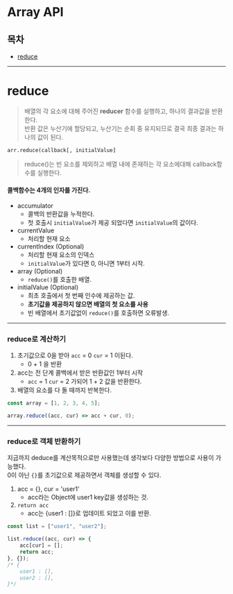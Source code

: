 # Array API

## 목차

-   [reduce](#reduece)

---

# reduce

> 배열의 각 요소에 대해 주어진 **reducer** 함수를 실행하고, 하나의 결과값을 반환한다.  
> 반환 값은 누산기에 할당되고, 누산기는 순회 중 유지되므로 결국 최종 결과는 하나의 값이 된다.

`arr.reduce(callback[, initialValue]`

> reduce()는 빈 요소를 제외하고 배열 내에 존재하는 각 요소에대해 callback함수를 실행한다.

#### 콜백함수는 4개의 인자를 가진다.

-   accumulator
    -   콜백의 반환값을 누적한다.
    -   첫 호출시 `initialValue`가 제공 되었다면 `initialValue`의 값이다.
-   currentValue
    -   처리할 현재 요소
-   currentIndex (Optional)
    -   처리할 현재 요소의 인덱스
    -   `initialValue`가 있다면 0, 아니면 1부터 시작.
-   array (Optional)
    -   `reduce()`를 호출한 배열.
-   initialValue (Optional)
    -   최초 호출에서 첫 번째 인수에 제공하는 값.
    -   **초기값을 제공하지 않으면 배열의 첫 요소를 사용**
    -   빈 배열에서 초기값없이 `reduce()`를 호출하면 오류발생.

---

### reduce로 계산하기

1. 초기값으로 0을 받아 `acc` = 0 `cur` = 1 이된다.
    - 0 + 1 을 반환
2. acc는 전 단계 콜백에서 받은 반환값인 1부터 시작
    - `acc` = 1 `cur` = 2 가되어 1 + 2 값을 반환한다.
3. 배열의 요소를 다 돌 때까지 반복한다.

```javascript
const array = [1, 2, 3, 4, 5];

array.reduce((acc, cur) => acc + cur, 0);
```

---

### reduce로 객체 반환하기

지금까지 deduce를 계산목적으로만 사용했는데 생각보다 다양한 방법으로 사용이 가능했다.  
0이 아닌 `{}`를 초기값으로 제공하면서 객체를 생성할 수 있다.
1. acc = {}, cur = 'user1'
    - acc라는 Object에 user1 key값을 생성하는 것.
2. `return acc`
    - acc는 {user1 : []}로 업데이트 되었고 이를 반환.

```javascript
const list = ["user1", "user2"];

list.reduce((acc, cur) => {
    acc[cur] = [];
    return acc;
}, {});
/* {
    user1 : [],
    user2 : [],
}*/
```
